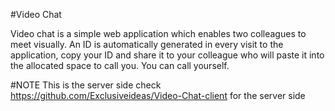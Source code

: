 #Video Chat

Video chat is a simple web application which enables two colleagues to meet visually.
An ID is automatically generated in every visit to the application, copy your ID and share it to your colleague who will paste it into the allocated space to call you. You can call yourself.

#NOTE
 This is the server side
 check https://github.com/Exclusiveideas/Video-Chat-client for the server side